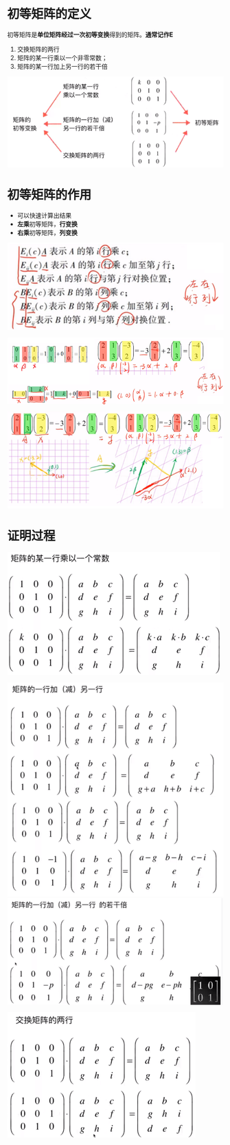 # 初等矩阵的定义

初等矩阵是**单位矩阵经过一次初等变换**得到的矩阵。**通常记作E**
1. 交换矩阵的两行
2. 矩阵的某一行乘以一个非零常数；
3. 矩阵的某一行加上另一行的若干倍

![](../photo/Pasted%20image%2020240219091204.png)

# 初等矩阵的作用
- 可以快速计算出结果
- **左乘**初等矩阵，**行变换**
- **右乘**初等矩阵，**列变换**

![](../photo/Pasted%20image%2020240318105234.png)

![](../photo/Pasted%20image%2020240318105143.png)

![](../photo/Pasted%20image%2020240318105553.png)

# 证明过程
![](../photo/Pasted%20image%2020240219091534.png)

![](../photo/Pasted%20image%2020240219091900.png)
![](../photo/Pasted%20image%2020240219091941.png)

![](../photo/Pasted%20image%2020240219092023.png)

